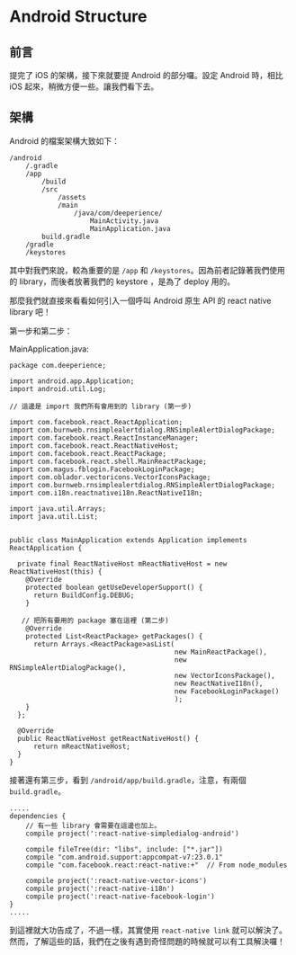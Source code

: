 # Android Structure

## 前言

提完了 iOS 的架構，接下來就要提 Android 的部分囉。設定 Android 時，相比 iOS 起來，稍微方便一些。讓我們看下去。

## 架構

Android 的檔案架構大致如下：

```
/android
	/.gradle
	/app
		/build
		/src
			/assets
			/main
				/java/com/deeperience/
					MainActivity.java
					MainApplication.java
		build.gradle
	/gradle
	/keystores
```
其中對我們來說，較為重要的是 ```/app``` 和 ```/keystores```。因為前者記錄著我們使用的 library，而後者放著我們的 keystore ，是為了 deploy 用的。

那麼我們就直接來看看如何引入一個呼叫 Android 原生 API 的 react native library 吧！

第一步和第二步：

MainApplication.java:

```
package com.deeperience;

import android.app.Application;
import android.util.Log;

// 這邊是 import 我們所有會用到的 library (第一步)

import com.facebook.react.ReactApplication;
import com.burnweb.rnsimplealertdialog.RNSimpleAlertDialogPackage;
import com.facebook.react.ReactInstanceManager;
import com.facebook.react.ReactNativeHost;
import com.facebook.react.ReactPackage;
import com.facebook.react.shell.MainReactPackage;
import com.magus.fblogin.FacebookLoginPackage;
import com.oblador.vectoricons.VectorIconsPackage;
import com.burnweb.rnsimplealertdialog.RNSimpleAlertDialogPackage;
import com.i18n.reactnativei18n.ReactNativeI18n;

import java.util.Arrays;
import java.util.List;


public class MainApplication extends Application implements ReactApplication {

  private final ReactNativeHost mReactNativeHost = new ReactNativeHost(this) {
    @Override
    protected boolean getUseDeveloperSupport() {
      return BuildConfig.DEBUG;
    }

   // 把所有要用的 package 塞在這裡 (第二步)
    @Override
    protected List<ReactPackage> getPackages() {
      return Arrays.<ReactPackage>asList(
                                         new MainReactPackage(), 
                                         new RNSimpleAlertDialogPackage(),
                                         new VectorIconsPackage(),
                                         new ReactNativeI18n(),
                                         new FacebookLoginPackage()
                                         );
    }
  };

  @Override
  public ReactNativeHost getReactNativeHost() {
      return mReactNativeHost;
  }
}
```

接著還有第三步，看到 ```/android/app/build.gradle```，注意，有兩個 ```build.gradle```。

```
.....
dependencies {
	// 有一些 library 會需要在這邊也加上。
    compile project(':react-native-simpledialog-android')

    compile fileTree(dir: "libs", include: ["*.jar"])
    compile "com.android.support:appcompat-v7:23.0.1"
    compile "com.facebook.react:react-native:+"  // From node_modules

    compile project(':react-native-vector-icons')
    compile project(':react-native-i18n')
    compile project(':react-native-facebook-login')
}
.....
```
到這裡就大功告成了，不過一樣，其實使用 ```react-native link``` 就可以解決了。然而，了解這些的話，我們在之後有遇到奇怪問題的時候就可以有工具解決囉！
